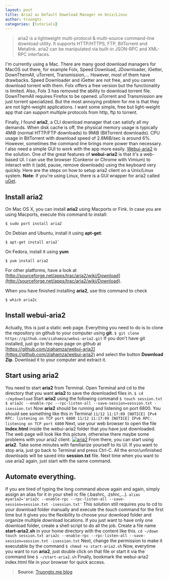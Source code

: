 ```yaml
---
layout: post
title: Aria2 as Default Download Manager on Unix/Linux
author: truongtx
categories: [tutorials]
---
```


> aria2 is a lightweight multi-protocol & multi-source command-line download utility. It supports
> HTTP/HTTPS, FTP, BitTorrent and Metalink. aria2 can be manipulated via built-in JSON-RPC and
> XML-RPC interfaces.

I'm currently using a Mac. There are many good download managers for MacOS out there, for example
Folx, Speed Download, JDownloader, iGetter, DownThemAll, uTorrent, Transmission,... However, most of
them have drawbacks. Speed Downloader and iGetter are not free, and you cannot download torrent
with them. Folx offers a free version but the functionality is limited. Also, Folx 3 has removed
the ability to download torrent file. DownThemAll requires Firefox to be opened. uTorrent and
Transmission are just torrent specialized. But the most annoying problem for me is that they are
not light-weight applications. I want some simple, free but light-weight app that can support
multiple protocols from http, ftp to torrent.

Finally, I found **aria2**, a CLI download manager that can satisfy all my demands. When disk cache
is off, the physical memory usage is typically 4MiB (normal HTTP/FTP downloads) to 9MiB (BitTorrent
downloads). CPU usage in BitTorrent with download speed of 2.8MiB/sec is around 6%. However,
sometimes the command line brings more power than necessary. I also need a simple GUI to work with
the app more easily.  [Webui-aria2](https://github.com/ziahamza/webui-aria2) is the solution.  One
of the great features of **webui-aria2** is that it's a web-based UI.  I can use the browser
(Conkeror or Chrome with Vimium) to interact with it (add, pause, remove downloads) using the
keyboard very quickly. Here are the steps on how to setup aria2 client on a Unix/Linux system.
**Note**: If you're using Linux, there is a GUI wrapper for aria2 called
[uGet](http://ugetdm.com/).

## Install aria2

On Mac OS X, you can install **aria2** using Macports or Fink. In case
you are using Macports, execute this command to install:

```
$ sudo port install aria2
```

On Debian and Ubuntu, install it using **apt-get**:

```
$ apt-get install aria2`
```

On Fedora, install it using **yum**

```
$ yum install aria2
```

For other platforms, have a look at
[http://sourceforge.net/apps/trac/aria2/wiki/Download](http://sourceforge.net/apps/trac/aria2/wiki/Download).

When you have finished installing **aria2**, use this command to check

```
$ which aria2c
```

## Install webui-aria2

Actually, this is just a static web page. Everything you need to do is to clone the repository on
github to your computer using **git**.  `$ git clone https://github.com/ziahamza/webui-aria2.git`
If you don't have git installed, just go to the repo page on github at
[https://github.com/ziahamza/webui-aria2](https://github.com/ziahamza/webui-aria2) and select the
button **Download Zip**. Download it to your computer and extract it.

## Start using aria2

You need to start **aria2** from Terminal. Open Terminal and cd to the directory that you want
**aria2** to save the downloaded files in.  `$ cd ~/mydownload` Start **aria2** using the following
command `$ touch session.txt $ aria2c --enable-rpc --rpc-listen-all --save-session=session.txt
-isession.txt` Now **aria2** should be running and listening on port 6800. You should see something
like this in Terminal `11/12 11:17:09 [NOTICE] IPv4 RPC: listening on TCP port 6800 11/12 11:17:09
[NOTICE] IPv6 RPC: listening on TCP port 6800` Next, use your web browser to open the file
**index.html** inside the webui-aria2 folder that you have just downloaded. The web page will look
like this picture, otherwise there maybe some problems with your aria2 client.
[![aria2](https://googledrive.com/host/0B7i8MgDgsMX3aVNQMUtDbUgzYTQ/uploads/2013/11/aria2.png)](https://googledrive.com/host/0B7i8MgDgsMX3aVNQMUtDbUgzYTQ/uploads/2013/11/aria2.png)
From there, you can start using **aria2**. Take some minutes with familiarize yourself to its UI.
If you want to stop aria, just go back to Terminal and press Ctrl-C. All the error/unfinished
downloads will be saved into **session.txt** file. Next time when you want to use aria2 again, just
start with the same command.

## Automate everything.

If you are tired of typing the long command above again and again, simply assign an alias for it in
your shell rc file (.bashrc, .zshrc,...).  `alias myaria2='aria2c --enable-rpc --rpc-listen-all
--save-session=session.txt -isession.txt'` This solution still requires you to cd to your download
folder manually and execute the *touch* command for the first time but it gives you the flexibility
to choose your download folder and organize multiple download locations. If you just want to have
only one download folder, create a shell script to do all the job. Create a file name
**start-aria2.sh** in your home directory with the content like this.  `cd ~/down touch session.txt
aria2c --enable-rpc --rpc-listen-all --save-session=session.txt -isession.txt` Next, change the
permission to make it executable by the command `$ chmod +x start-aria2.sh` Now, everytime you want
to run **aria2**, just double click on that file or start it via the command line `$
~/start-aria2.sh` Finally, bookmark the webui-aria2 index.html file in your browser for quick
access.

> **Source**: [Truongtx.me blog](http://truongtx.me/2013/11/12/aria2-as-default-download-manager/
> "Truongtx.me blog")
